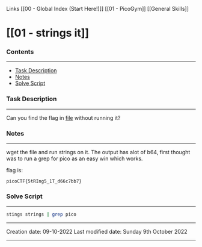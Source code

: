 Links [[00 - Global Index (Start Here!)]] [[01 - PicoGym]] [[General Skills]]

# [[01 - strings it]]
### Contents
***
- [Task Description](01%20strings%20it#Task%20Description)
- [Notes](01%20strings%20it#Notes)
- [Solve Script](01%20strings%20it#Solve%20Script)


### Task Description
---
Can you find the flag in [file](https://jupiter.challenges.picoctf.org/static/94d00153b0057d37da225ee79a846c62/strings) without running it?

### Notes
---
wget the file and run strings on it.
The output has alot of b64, first thought was to run a grep for pico as an easy win which works.

flag is:
```flag
picoCTF{5tRIng5_1T_d66c7bb7}
```

### Solve Script
---
```bash
stings strings | grep pico
```


---
Creation date: 09-10-2022
Last modified date: Sunday 9th October 2022
***
